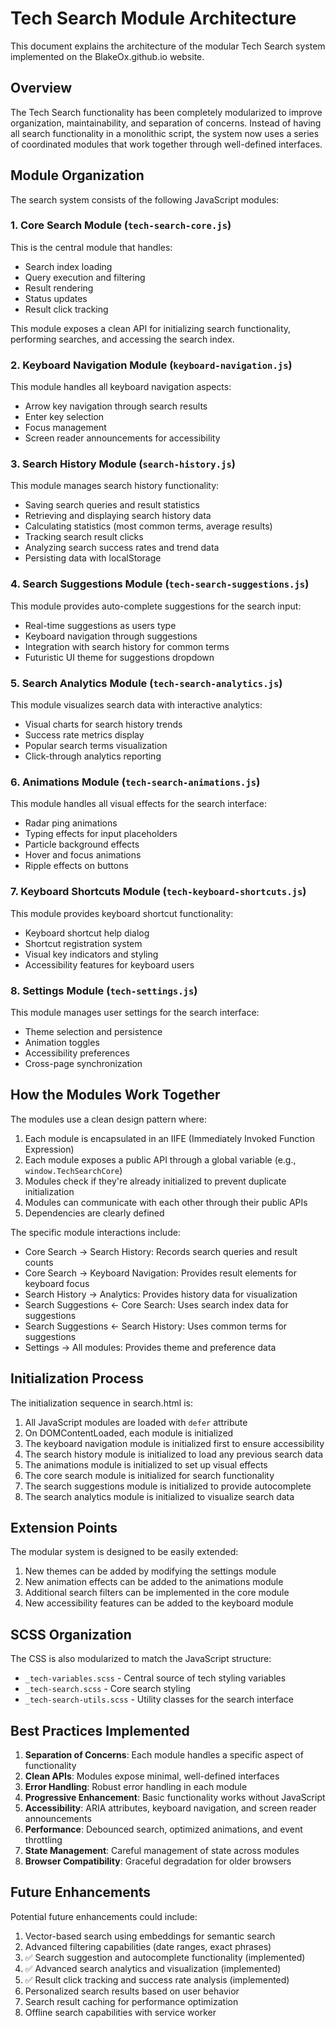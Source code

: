 # Tech Search Module Architecture

This document explains the architecture of the modular Tech Search system implemented on the BlakeOx.github.io website.

## Overview

The Tech Search functionality has been completely modularized to improve organization, maintainability, and separation of concerns. Instead of having all search functionality in a monolithic script, the system now uses a series of coordinated modules that work together through well-defined interfaces.

## Module Organization

The search system consists of the following JavaScript modules:

### 1. Core Search Module (`tech-search-core.js`)

This is the central module that handles:
- Search index loading
- Query execution and filtering
- Result rendering
- Status updates
- Result click tracking

This module exposes a clean API for initializing search functionality, performing searches, and accessing the search index.

### 2. Keyboard Navigation Module (`keyboard-navigation.js`)

This module handles all keyboard navigation aspects:
- Arrow key navigation through search results
- Enter key selection
- Focus management
- Screen reader announcements for accessibility

### 3. Search History Module (`search-history.js`)

This module manages search history functionality:
- Saving search queries and result statistics
- Retrieving and displaying search history data
- Calculating statistics (most common terms, average results)
- Tracking search result clicks
- Analyzing search success rates and trend data
- Persisting data with localStorage

### 4. Search Suggestions Module (`tech-search-suggestions.js`)

This module provides auto-complete suggestions for the search input:
- Real-time suggestions as users type
- Keyboard navigation through suggestions
- Integration with search history for common terms
- Futuristic UI theme for suggestions dropdown

### 5. Search Analytics Module (`tech-search-analytics.js`)

This module visualizes search data with interactive analytics:
- Visual charts for search history trends
- Success rate metrics display
- Popular search terms visualization
- Click-through analytics reporting

### 6. Animations Module (`tech-search-animations.js`)

This module handles all visual effects for the search interface:
- Radar ping animations
- Typing effects for input placeholders
- Particle background effects
- Hover and focus animations
- Ripple effects on buttons

### 7. Keyboard Shortcuts Module (`tech-keyboard-shortcuts.js`)

This module provides keyboard shortcut functionality:
- Keyboard shortcut help dialog
- Shortcut registration system
- Visual key indicators and styling
- Accessibility features for keyboard users

### 8. Settings Module (`tech-settings.js`)

This module manages user settings for the search interface:
- Theme selection and persistence
- Animation toggles
- Accessibility preferences
- Cross-page synchronization

## How the Modules Work Together

The modules use a clean design pattern where:

1. Each module is encapsulated in an IIFE (Immediately Invoked Function Expression)
2. Each module exposes a public API through a global variable (e.g., `window.TechSearchCore`)
3. Modules check if they're already initialized to prevent duplicate initialization
4. Modules can communicate with each other through their public APIs
5. Dependencies are clearly defined

The specific module interactions include:

- Core Search → Search History: Records search queries and result counts
- Core Search → Keyboard Navigation: Provides result elements for keyboard focus
- Search History → Analytics: Provides history data for visualization
- Search Suggestions ← Core Search: Uses search index data for suggestions
- Search Suggestions ← Search History: Uses common terms for suggestions
- Settings → All modules: Provides theme and preference data

## Initialization Process

The initialization sequence in search.html is:

1. All JavaScript modules are loaded with `defer` attribute
2. On DOMContentLoaded, each module is initialized
3. The keyboard navigation module is initialized first to ensure accessibility
4. The search history module is initialized to load any previous search data
5. The animations module is initialized to set up visual effects
6. The core search module is initialized for search functionality
7. The search suggestions module is initialized to provide autocomplete
8. The search analytics module is initialized to visualize search data

## Extension Points

The modular system is designed to be easily extended:

1. New themes can be added by modifying the settings module
2. New animation effects can be added to the animations module
3. Additional search filters can be implemented in the core module
4. New accessibility features can be added to the keyboard module

## SCSS Organization

The CSS is also modularized to match the JavaScript structure:

- `_tech-variables.scss` - Central source of tech styling variables
- `_tech-search.scss` - Core search styling
- `_tech-search-utils.scss` - Utility classes for the search interface

## Best Practices Implemented

1. **Separation of Concerns**: Each module handles a specific aspect of functionality
2. **Clean APIs**: Modules expose minimal, well-defined interfaces
3. **Error Handling**: Robust error handling in each module
4. **Progressive Enhancement**: Basic functionality works without JavaScript
5. **Accessibility**: ARIA attributes, keyboard navigation, and screen reader announcements
6. **Performance**: Debounced search, optimized animations, and event throttling
7. **State Management**: Careful management of state across modules
8. **Browser Compatibility**: Graceful degradation for older browsers

## Future Enhancements

Potential future enhancements could include:

1. Vector-based search using embeddings for semantic search
2. Advanced filtering capabilities (date ranges, exact phrases)
3. ✅ Search suggestion and autocomplete functionality (implemented)
4. ✅ Advanced search analytics and visualization (implemented)
5. ✅ Result click tracking and success rate analysis (implemented)
6. Personalized search results based on user behavior
7. Search result caching for performance optimization
8. Offline search capabilities with service worker
